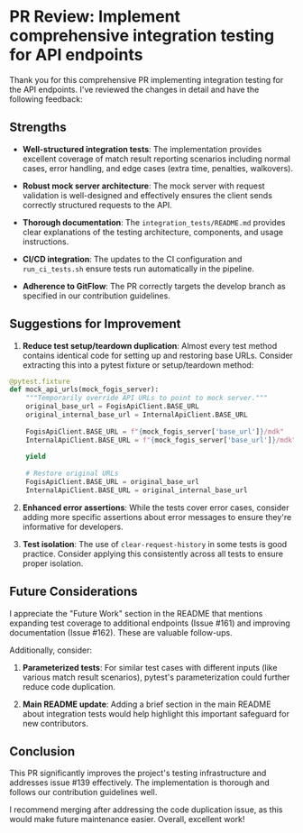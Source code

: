 # PR Review: Implement comprehensive integration testing for API endpoints

Thank you for this comprehensive PR implementing integration testing for the API endpoints. I've reviewed the changes in detail and have the following feedback:

## Strengths

- **Well-structured integration tests**: The implementation provides excellent coverage of match result reporting scenarios including normal cases, error handling, and edge cases (extra time, penalties, walkovers).

- **Robust mock server architecture**: The mock server with request validation is well-designed and effectively ensures the client sends correctly structured requests to the API.

- **Thorough documentation**: The `integration_tests/README.md` provides clear explanations of the testing architecture, components, and usage instructions.

- **CI/CD integration**: The updates to the CI configuration and `run_ci_tests.sh` ensure tests run automatically in the pipeline.

- **Adherence to GitFlow**: The PR correctly targets the develop branch as specified in our contribution guidelines.

## Suggestions for Improvement

1. **Reduce test setup/teardown duplication**: Almost every test method contains identical code for setting up and restoring base URLs. Consider extracting this into a pytest fixture or setup/teardown method:

```python
@pytest.fixture
def mock_api_urls(mock_fogis_server):
    """Temporarily override API URLs to point to mock server."""
    original_base_url = FogisApiClient.BASE_URL
    original_internal_base_url = InternalApiClient.BASE_URL
    
    FogisApiClient.BASE_URL = f"{mock_fogis_server['base_url']}/mdk"
    InternalApiClient.BASE_URL = f"{mock_fogis_server['base_url']}/mdk"
    
    yield
    
    # Restore original URLs
    FogisApiClient.BASE_URL = original_base_url
    InternalApiClient.BASE_URL = original_internal_base_url
```

2. **Enhanced error assertions**: While the tests cover error cases, consider adding more specific assertions about error messages to ensure they're informative for developers.

3. **Test isolation**: The use of `clear-request-history` in some tests is good practice. Consider applying this consistently across all tests to ensure proper isolation.

## Future Considerations

I appreciate the "Future Work" section in the README that mentions expanding test coverage to additional endpoints (Issue #161) and improving documentation (Issue #162). These are valuable follow-ups.

Additionally, consider:

1. **Parameterized tests**: For similar test cases with different inputs (like various match result scenarios), pytest's parameterization could further reduce code duplication.

2. **Main README update**: Adding a brief section in the main README about integration tests would help highlight this important safeguard for new contributors.

## Conclusion

This PR significantly improves the project's testing infrastructure and addresses issue #139 effectively. The implementation is thorough and follows our contribution guidelines well.

I recommend merging after addressing the code duplication issue, as this would make future maintenance easier. Overall, excellent work!
